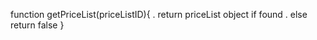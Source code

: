 

function getPriceList(priceListID){
    . return priceList object if found
    . else return false
}

